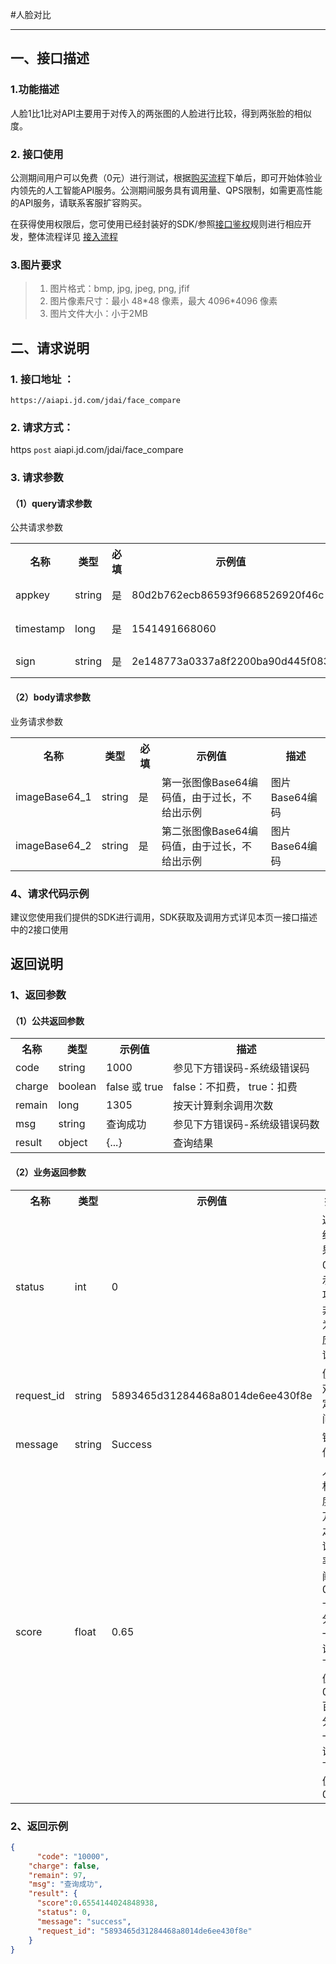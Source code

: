 #人脸对比

----------

## 一、接口描述 

### 1.功能描述

人脸1比1比对API主要用于对传入的两张图的人脸进行比较，得到两张脸的相似度。

### 2. 接口使用 

公测期间用户可以免费（0元）进行测试，根据[购买流程](http://neuhub.jd.com/ai/api/face/compare)下单后，即可开始体验业内领先的人工智能API服务。公测期间服务具有调用量、QPS限制，如需更高性能的API服务，请联系客服扩容购买。


在获得使用权限后，您可使用已经封装好的SDK/参照[接口鉴权](https://aidoc.jd.com/user/auth.html)规则进行相应开发，整体流程详见   [接入流程](https://aidoc.jd.com/user/flow.html)  

### 3.图片要求

> 1. 图片格式：bmp, jpg, jpeg, png, jfif
> 2. 图片像素尺寸：最小 48\*48 像素，最大 4096\*4096 像素
> 3. 图片文件大小：小于2MB

## 二、请求说明

### 1. 接口地址 ：

```
https://aiapi.jd.com/jdai/face_compare
```

### 2. 请求方式：
  
https `post` aiapi.jd.com/jdai/face_compare

### 3. 请求参数  
 
#### （1）query请求参数  
公共请求参数  
<table>
   <tr>
      <th>名称</th>
      <th>类型</th>
      <th>必填</th>
      <th>示例值</th>
      <th>描述</th>
   </tr>
   <tr>
      <td>appkey</td>
      <td>string</td>
      <td>是</td>
      <td>80d2b762ecb86593f9668526920f46c</td>
      <td>您的appkey，可在买家中心控制台中获</td>
   </tr>
   <tr>
      <td>timestamp</td>
      <td>long</td>
      <td>是</td>
      <td>1541491668060</td>
      <td>请求的时间戳，精确到毫秒，timestamp有效期5分钟</td>
   </tr>
   <tr>
      <td>sign</td>
      <td>string</td>
      <td>是</td>
      <td>2e148773a0337a8f2200ba90d445f083</td>
      <td>签名，根据规则MD5(sectetkey,timestamp)</td>
   </tr>
</table>

#### （2）body请求参数
业务请求参数
<table>
   <tr>
      <th>名称</th>
      <th>类型</th>
      <th>必填</th>
      <th>示例值</th>
      <th>描述</th>
   </tr>
   <tr>
      <td>imageBase64_1</td>
      <td>string</td>
      <td>是</td>
      <td>第一张图像Base64编码值，由于过长，不给出示例</td>
      <td>图片Base64编码</td>
   </tr>
   <tr>
      <td>imageBase64_2</td>
      <td>string</td>
      <td>是</td>
      <td>第二张图像Base64编码值，由于过长，不给出示例</td>
      <td>图片Base64编码</td>
   </tr>
</table>

### 4、请求代码示例
建议您使用我们提供的SDK进行调用，SDK获取及调用方式详见本页一接口描述中的2接口使用
 
## 返回说明

### 1、返回参数
#### （1）公共返回参数

<table>
   <tr>
      <th>名称</th>
      <th>类型</th>
      <th>示例值</th>
      <th>描述</th>
   </tr>
   <tr>
      <td>code</td>
      <td>string</td>
      <td>1000</td>
      <td>参见下方错误码-系统级错误码</td>
   </tr>
      <tr>
      <td>charge</td>
      <td>boolean</td>
      <td>false 或 true</td>
      <td>false：不扣费， true：扣费</td>
   </tr>
      <tr>
      <td>remain</td>
      <td>long</td>
      <td>1305</td>
      <td>按天计算剩余调用次数</td>
   </tr>
      </tr>
      <tr>
      <td>msg</td>
      <td>string</td>
      <td>查询成功</td>
      <td>参见下方错误码-系统级错误码数</td>
   </tr>
      </tr>
      <tr>
      <td>result</td>
      <td>object</td>
      <td>{...}</td>
      <td>查询结果</td>
   </tr>
</table>

#### （2）业务返回参数

<table>
   <tr>
      <th>名称</th>
      <th>类型</th>
      <th>示例值</th>
      <th>描述</th>
   </tr>
   <tr>
      <td>status</td>
      <td>int</td>
      <td>0</td>
      <td>返回结果，0表示成功，非0为对应错误号</td>
   </tr>
    <tr>
      <td>request_id</td>
      <td>string</td>
      <td>5893465d31284468a8014de6ee430f8e</td>
      <td>便于双方定位问题</td>
   </tr>
   <tr>
      <td>message</td>
      <td>string</td>
      <td>Success</td>
      <td>错误信息</td>
   </tr>
   <tr>
      <td>score</td>
      <td>float</td>
      <td>0.65</td>
      <td>人脸相似度：万分之一误识率下阈值: 0.49,
    十万分之一误识率下阈值: 0.54, 百万分之一误识率下阈值：0.58</td>
   </tr>
</table>

### 2、返回示例 

```Json
{
	  "code": "10000",
    "charge": false,
    "remain": 97,
    "msg": "查询成功",
    "result": {
      "score":0.6554144024848938,
      "status": 0, 
      "message": "success",
      "request_id": "5893465d31284468a8014de6ee430f8e"
    }
}
```
